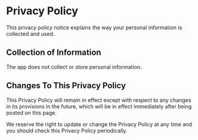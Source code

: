 # Privacy Policy

This privacy policy notice explains the way your personal information is collected and used.

## Collection of Information

The app does not collect or store personal information.

## Changes To This Privacy Policy

This Privacy Policy will remain in effect except with respect to any changes in its provisions in the future, 
which will be in effect immediately after being posted on this page.

We reserve the right to update or change the Privacy Policy at any time and you should check this Privacy Policy periodically. 
